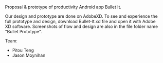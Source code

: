 Proposal & prototype of productivity Android app Bullet It.

Our design and prototype are done on AdobeXD. To see and experience the full prototype and design, download Bullet-It.xd file and open it with Adobe XD software.
Screenshots of flow and design are also in the file folder name "Bullet Prototype".


Team:
- Pitou Teng
- Jason Moynihan
